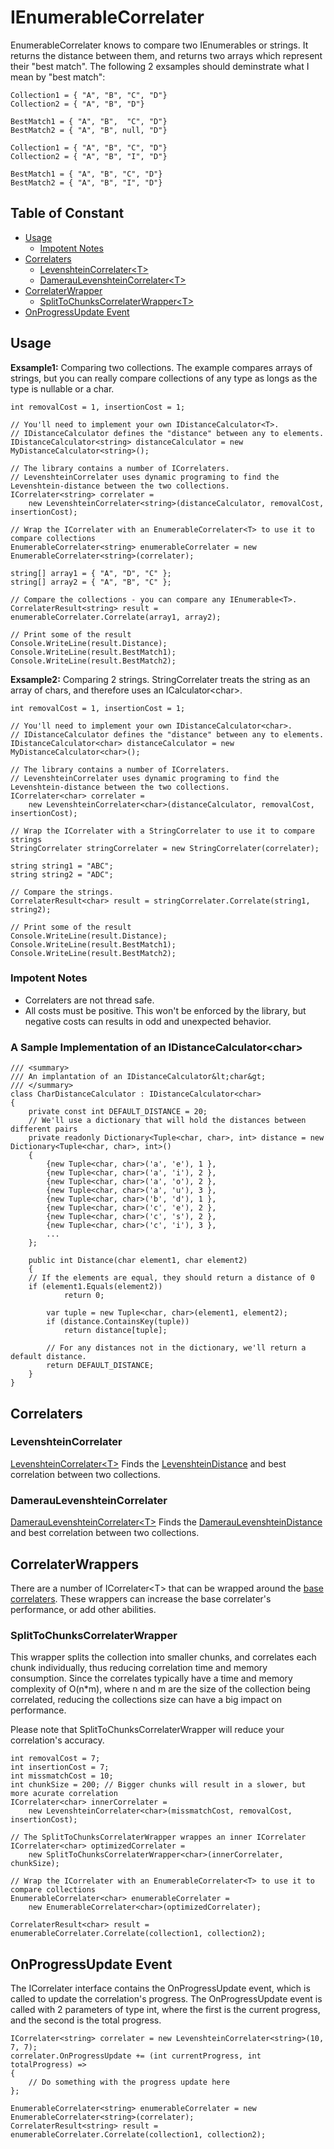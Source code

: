 # IEnumerableCorrelater

EnumerableCorrelater knows to compare two IEnumerables or strings. It returns the distance between them, and returns two arrays which represent their "best match".
The following 2 exsamples should deminstrate what I mean by "best match":

```
Collection1 = { "A", "B", "C", "D"}
Collection2 = { "A", "B", "D"}

BestMatch1 = { "A", "B",  "C", "D"}
BestMatch2 = { "A", "B", null, "D"}
```

```
Collection1 = { "A", "B", "C", "D"}
Collection2 = { "A", "B", "I", "D"}

BestMatch1 = { "A", "B", "C", "D"}
BestMatch2 = { "A", "B", "I", "D"}
```

## Table of Constant

- [Usage](#usage)
  - [Impotent Notes](#impotent-notes)
- [Correlaters](#correlaters)
  - [LevenshteinCorrelater\<T>](#levenshteincorrelater)
  - [DamerauLevenshteinCorrelater\<T>](#dameraulevenshteincorrelater)
- [CorrelaterWrapper](#correlaterwrapper)
  - [SplitToChunksCorrelaterWrapper\<T>](#splittochunkscorrelaterwrapper)
- [OnProgressUpdate Event](#onprogressupdate-event)

## Usage

**Exsample1:** Comparing two collections. The example compares arrays of strings, but you can really compare collections of any type as longs as the type is nullable or a char.

```CSharp
int removalCost = 1, insertionCost = 1;

// You'll need to implement your own IDistanceCalculator<T>. 
// IDistanceCalculator defines the "distance" between any to elements.
IDistanceCalculator<string> distanceCalculator = new MyDistanceCalculator<string>();

// The library contains a number of ICorrelaters. 
// LevenshteinCorrelater uses dynamic programing to find the Levenshtein-distance between the two collections.
ICorrelater<string> correlater = 
    new LevenshteinCorrelater<string>(distanceCalculator, removalCost, insertionCost);

// Wrap the ICorrelater with an EnumerableCorrelater<T> to use it to compare collections
EnumerableCorrelater<string> enumerableCorrelater = new EnumerableCorrelater<string>(correlater);

string[] array1 = { "A", "D", "C" };
string[] array2 = { "A", "B", "C" };

// Compare the collections - you can compare any IEnumerable<T>.
CorrelaterResult<string> result = enumerableCorrelater.Correlate(array1, array2);

// Print some of the result
Console.WriteLine(result.Distance);
Console.WriteLine(result.BestMatch1);
Console.WriteLine(result.BestMatch2);
```

**Exsample2:** Comparing 2 strings. StringCorrelater treats the string as an array of chars, and therefore uses an ICalculator\<char>.

```CSharp
int removalCost = 1, insertionCost = 1;

// You'll need to implement your own IDistanceCalculator<char>. 
// IDistanceCalculator defines the "distance" between any to elements.
IDistanceCalculator<char> distanceCalculator = new MyDistanceCalculator<char>();

// The library contains a number of ICorrelaters. 
// LevenshteinCorrelater uses dynamic programing to find the Levenshtein-distance between the two collections.
ICorrelater<char> correlater = 
    new LevenshteinCorrelater<char>(distanceCalculator, removalCost, insertionCost);
	
// Wrap the ICorrelater with a StringCorrelater to use it to compare strings
StringCorrelater stringCorrelater = new StringCorrelater(correlater);

string string1 = "ABC";
string string2 = "ADC";

// Compare the strings.
CorrelaterResult<char> result = stringCorrelater.Correlate(string1, string2);

// Print some of the result
Console.WriteLine(result.Distance);
Console.WriteLine(result.BestMatch1);
Console.WriteLine(result.BestMatch2);
```

### Impotent Notes

- Correlaters are not thread safe.
- All costs must be positive. This won't be enforced by the library, but negative costs can results in odd and unexpected behavior.

### A Sample Implementation of an IDistanceCalculator\<char>

```CSharp
/// <summary>
/// An implantation of an IDistanceCalculator&lt;char&gt;
/// </summary>
class CharDistanceCalculator : IDistanceCalculator<char>
{
    private const int DEFAULT_DISTANCE = 20;
    // We'll use a dictionary that will hold the distances between different pairs
    private readonly Dictionary<Tuple<char, char>, int> distance = new Dictionary<Tuple<char, char>, int>()
    {
        {new Tuple<char, char>('a', 'e'), 1 },
        {new Tuple<char, char>('a', 'i'), 2 },
        {new Tuple<char, char>('a', 'o'), 2 },
        {new Tuple<char, char>('a', 'u'), 3 },
        {new Tuple<char, char>('b', 'd'), 1 },
        {new Tuple<char, char>('c', 'e'), 2 },
        {new Tuple<char, char>('c', 's'), 2 },
        {new Tuple<char, char>('c', 'i'), 3 },
        ...
    }; 

    public int Distance(char element1, char element2)
    {
	// If the elements are equal, they should return a distance of 0
	if (element1.Equals(element2))
            return 0;
	
        var tuple = new Tuple<char, char>(element1, element2);
        if (distance.ContainsKey(tuple))
            return distance[tuple];

        // For any distances not in the dictionary, we'll return a default distance.
        return DEFAULT_DISTANCE;
    }
}
```

## Correlaters

### LevenshteinCorrelater

[LevenshteinCorrelater\<T>](IEnumerableCorrelater/Correlaters/LevenshteinCorrelater.cs) Finds the [LevenshteinDistance](https://en.wikipedia.org/wiki/Levenshtein_distance) and best correlation between two collections. 

### DamerauLevenshteinCorrelater

[DamerauLevenshteinCorrelater\<T>](IEnumerableCorrelater/Correlaters/DamerauLevenshteinCorrelater.cs) Finds the [DamerauLevenshteinDistance](https://en.wikipedia.org/wiki/Damerau%E2%80%93Levenshtein_distance) and best correlation between two collections. 

## CorrelaterWrappers

There are a number of ICorrelater\<T> that can be wrapped around the [base correlaters](#correlaters).
These wrappers can increase the base correlater's performance, or add other abilities.

### SplitToChunksCorrelaterWrapper

This wrapper splits the collection into smaller chunks, and correlates each chunk individually, thus reducing correlation time and memory consumption.
Since the correlates typically have a time and memory complexity of O(n\*m), where n and m are the size of the collection being correlated,
reducing the collections size can have a big impact on performance.

Please note that SplitToChunksCorrelaterWrapper will reduce your correlation's accuracy. 

```CSharp
int removalCost = 7;
int insertionCost = 7;
int missmatchCost = 10;
int chunkSize = 200; // Bigger chunks will result in a slower, but more acurate correlation
ICorrelater<char> innerCorrelater = 
    new LevenshteinCorrelater<char>(missmatchCost, removalCost, insertionCost);

// The SplitToChunksCorrelaterWrapper wrappes an inner ICorrelater
ICorrelater<char> optimizedCorrelater =
    new SplitToChunksCorrelaterWrapper<char>(innerCorrelater, chunkSize);

// Wrap the ICorrelater with an EnumerableCorrelater<T> to use it to compare collections
EnumerableCorrelater<char> enumerableCorrelater =
    new EnumerableCorrelater<char>(optimizedCorrelater);

CorrelaterResult<char> result = enumerableCorrelater.Correlate(collection1, collection2);
``` 

## OnProgressUpdate Event

The ICorrelater interface contains the OnProgressUpdate event, which is called to update the correlation's progress.
The OnProgressUpdate event is called with 2 parameters of type int, where the first is the current progress, and the second is the total progress.

```CSharp
ICorrelater<string> correlater = new LevenshteinCorrelater<string>(10, 7, 7);
correlater.OnProgressUpdate += (int currentProgress, int totalProgress) =>
{
    // Do something with the progress update here
};

EnumerableCorrelater<string> enumerableCorrelater = new EnumerableCorrelater<string>(correlater);
CorrelaterResult<string> result = enumerableCorrelater.Correlate(collection1, collection2);
```